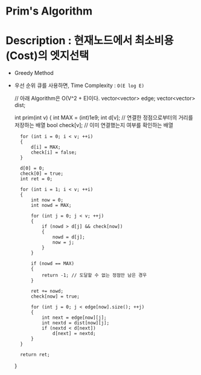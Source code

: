 # Prim's Algorithm

# Description : 현재노드에서 최소비용(Cost)의 엣지선택

- Greedy Method
- 우선 순위 큐를 사용하면, Time Complexity : `O(E log E)`

    // 아래 Algorithm은 O(V^2 + E)이다.
    vector<vector<int>> edge;
    vector<vector<int>> dist;
    
    int prim(int v)
    {
    	int MAX = (int)1e9;
    	int d[v]; // 연결한 정점으로부터의 거리를 저장하는 배열
    	bool check[v]; // 이미 연결했는지 여부를 확인하는 배열
    
    	for (int i = 0; i < v; ++i)
    	{
    		d[i] = MAX;
    		check[i] = false;
    	}
    
    	d[0] = 0; 
    	check[0] = true;
    	int ret = 0;
    	
    	for (int i = 1; i < v; ++i)
    	{
    		int now = 0;
    		int nowd = MAX;
    
    		for (int j = 0; j < v; ++j)
    		{
    			if (nowd > d[j] && check[now])
    			{
    				nowd = d[j];
    				now = j;
    			}
    		}
    
    		if (nowd == MAX) 
    		{
    			return -1; // 도달할 수 없는 정점만 남은 경우
    		}
    
    		ret += nowd;
    		check[now] = true;
    
    		for (int j = 0; j < edge[now].size(); ++j)
    		{
    			int next = edge[now][j];
    			int nextd = dist[now][j];
    			if (nextd < d[next])
    				d[next] = nextd;
    		}
    	}
    
    	return ret;
    }